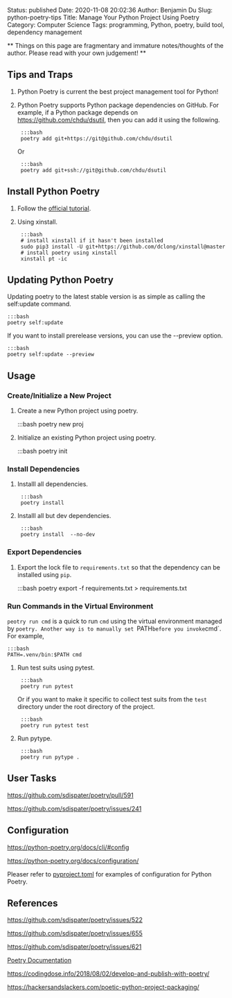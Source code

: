 Status: published
Date: 2020-11-08 20:02:36
Author: Benjamin Du
Slug: python-poetry-tips
Title: Manage Your Python Project Using Poetry
Category: Computer Science
Tags: programming, Python, poetry, build tool, dependency management

**
Things on this page are fragmentary and immature notes/thoughts of the author.
Please read with your own judgement!
**


## Tips and Traps 

1. Python Poetry is current the best project management tool for Python!

2. Python Poetry supports Python package dependencies on GitHub.
    For example,
    if a Python package depends on https://github.com/chdu/dsutil,
    then you can add it using the following.

        :::bash
        poetry add git+https://git@github.com/chdu/dsutil

    Or

        :::bash
        poetry add git+ssh://git@github.com/chdu/dsutil

## Install Python Poetry

1. Follow the [official tutorial](https://python-poetry.org/docs/#installation).

2. Using xinstall.

        :::bash
        # install xinstall if it hasn't been installed
        sudo pip3 install -U git+https://github.com/dclong/xinstall@master
        # install poetry using xinstall
        xinstall pt -ic

## Updating Python Poetry

Updating poetry to the latest stable version is as simple as calling the self:update command.

    :::bash
    poetry self:update

If you want to install prerelease versions, you can use the --preview option.

    :::bash
    poetry self:update --preview

## Usage

### Create/Initialize a New Project

1. Create a new Python project using poetry.

    :::bash
    poetry new proj

2. Initialize an existing Python project using poetry.

    :::bash
    poetry init

### Install Dependencies

1. Installl all dependencies.

        :::bash
        poetry install 

2. Installl all but dev dependencies.

        :::bash
        poetry install  --no-dev

### Export Dependencies

1. Export the lock file to `requirements.txt` 
    so that the dependency can be installed using `pip`.

    :::bash
    poetry export -f requirements.txt > requirements.txt

### Run Commands in the Virtual Environment 

`peotry run cmd` is a quick to run `cmd` using the virtual environment managed by `poetry.
Another way is to manually set `PATH` before you invoke `cmd`. 
For example,

    :::bash
    PATH=.venv/bin:$PATH cmd

1. Run test suits using pytest.

        :::bash
        poetry run pytest

    Or if you want to make it specific to collect test suits from the `test` directory 
    under the root directory of the project.

        :::bash
        poetry run pytest test

2. Run pytype.

        :::bash
        poetry run pytype .

## User Tasks

https://github.com/sdispater/poetry/pull/591

https://github.com/sdispater/poetry/issues/241

## Configuration

https://python-poetry.org/docs/cli/#config

https://python-poetry.org/docs/configuration/

Pleaser refer to
[pyproject.toml](https://github.com/dclong/pyproject.toml)
for examples of configuration for Python Poetry.

## References

https://github.com/sdispater/poetry/issues/522

https://github.com/sdispater/poetry/issues/655

https://github.com/sdispater/poetry/issues/621

[Poetry Documentation](https://poetry.eustace.io/docs/)

https://codingdose.info/2018/08/02/develop-and-publish-with-poetry/

https://hackersandslackers.com/poetic-python-project-packaging/
